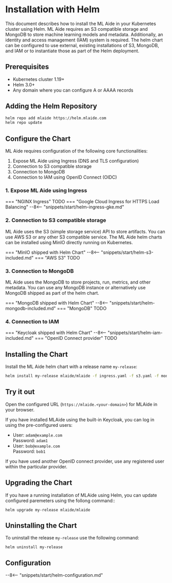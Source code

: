 # Installation with Helm

This document describes how to install the ML Aide in your Kubernetes cluster using Helm.
ML Aide requires an S3 compatible storage and MongoDB to store machine learning models
and metadata. Additionally, an identity and access management (IAM) system is required.
The helm chart can be configured to use external, existing installations of S3, MongoDB,
and IAM or to instantiate those as part of the Helm deployment.

## Prerequisites

- Kubernetes cluster 1.19+
- Helm 3.0+
- Any domain where you can configure A or AAAA records

## Adding the Helm Repository

```bash
helm repo add mlaide https://helm.mlaide.com
helm repo update
```

## Configure the Chart

ML Aide requires configuration of the following core functionalities:

1. Expose ML Aide using Ingress (DNS and TLS configuration)
2. Connection to S3 compatible storage
3. Connection to MongoDB
4. Connection to IAM using OpenID Connect (OIDC)

### 1. Expose ML Aide using Ingress

=== "NGINX Ingress"
    TODO
=== "Google Cloud Ingress for HTTPS Load Balancing"
    --8<-- "snippets/start/helm-ingress-gke.md"

### 2. Connection to S3 compatible storage
ML Aide uses the S3 (simple storage service) API to store artifacts. You can use AWS S3 or any
other S3 compatible service. The ML Aide helm charts can be installed using MinIO directly running
on Kubernetes.

=== "MinIO shipped with Helm Chart"
    --8<-- "snippets/start/helm-s3-included.md"
=== "AWS S3"
    TODO

### 3. Connection to MongoDB
ML Aide uses the MongoDB to store projects, run, metrics, and other metadata. You can use any MongoDB instance or alternatively use MongoDB shipped as part of the helm chart.

=== "MongoDB shipped with Helm Chart"
    --8<-- "snippets/start/helm-mongodb-included.md"
=== "MongoDB"
    TODO

### 4. Connection to IAM
=== "Keycloak shipped with Helm Chart"
    --8<-- "snippets/start/helm-iam-included.md"
=== "OpenID Connect provider"
    TODO

## Installing the Chart

Install the ML Aide helm chart with a release name `my-release`:

```bash
helm install my-release mlaide/mlaide -f ingress.yaml -f s3.yaml -f mongodb.yaml -f iam.yaml
```

## Try it out
Open the configured URL (`https://mlaide.<your-domain>`) for MLAide in your browser.

If you have installed MLAide using the built-in Keycloak, you can log in using the
pre-configured users:

* User: `adam@example.com`<br/>
  Password: `adam1`
* User: `bob@example.com`<br/>
  Password: `bob1`

If you have used another OpenID connect provider, use any registered user within
the particular provider.

## Upgrading the Chart

If you have a running installation of MLAide using Helm, you can update configured
paremeters using the follong command::

```
helm upgrade my-release mlaide/mlaide
```

## Uninstalling the Chart

To uninstall the release `my-release` use the following command:

```
helm uninstall my-release
```

## Configuration
--8<-- "snippets/start/helm-configuration.md"